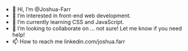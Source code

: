- 👋 Hi, I’m @Joshua-Farr
- 👀 I’m interested in front-end web development. 
- 🌱 I’m currently learning CSS and JavaScript.
- 💞️ I’m looking to collaborate on ... not sure! Let me know if you need help!
- 📫 How to reach me linkedin.com/joshua.farr

<!---
Joshua-Farr/Joshua-Farr is a ✨ special ✨ repository because its `README.md` (this file) appears on your GitHub profile.
You can click the Preview link to take a look at your changes.
--->
